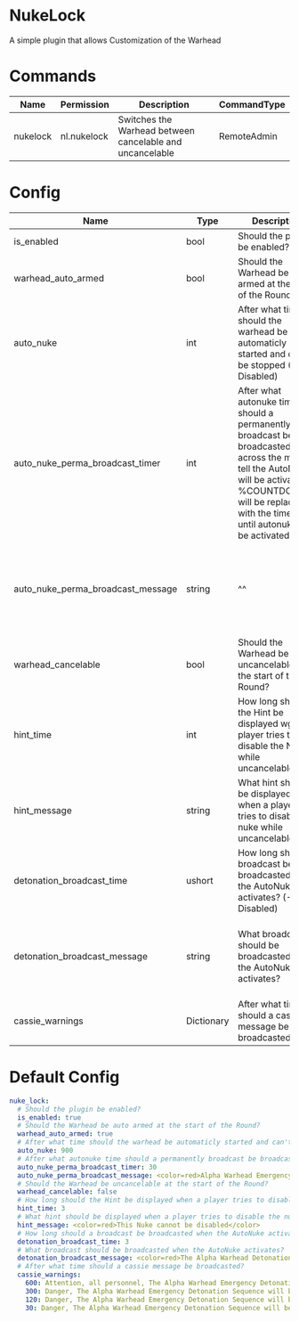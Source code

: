 # NukeLock
A simple plugin that allows Customization of the Warhead

# Commands
Name | Permission | Description | CommandType
---- | ---------- | ----------- | -----------
nukelock | nl.nukelock | Switches the Warhead between cancelable and uncancelable | RemoteAdmin

# Config
Name | Type | Description | Default
---- | ---- | ----------- | -------
is_enabled | bool | Should the plugin be enabled? | true
warhead_auto_armed | bool | Should the Warhead be auto armed at the start of the Round? | true
auto_nuke | int | After what time should the warhead be automaticly started and can't be stopped (-1 = Disabled) | 900
auto_nuke_perma_broadcast_timer | int | After what autonuke time should a permanently broadcast be broadcasted across the map to tell the AutoNuke will be activated? %COUNTDOWN% will be replaced with the time left until autonuke will be activated | 30
auto_nuke_perma_broadcast_message | string | ^^ | <color=red>Alpha Warhead Emergency Detonation Sequence will engage in %COUNTDOWN% seconds</color>
warhead_cancelable | bool | Should the Warhead be uncancelable at the start of the Round? | false
hint_time | int | How long should the Hint be displayed wgeb a player tries to disable the Nuke while uncancelable? | 3
hint_message | string | What hint should be displayed when a player tries to disable the nuke while uncancelable? | <color=red>This Nuke cannot be disabled</color>
detonation_broadcast_time | ushort | How long should a broadcast be broadcasted when the AutoNuke activates? (-1 = Disabled) | 3
detonation_broadcast_message | string | What broadcast should be broadcasted when the AutoNuke activates? | <color=red>The Alpha Warhead Detonation Sequence engaged, <b>This Warhead cannot be stopped</b></color>
cassie_warnings | Dictionary | After what time should a cassie message be broadcasted? | 600, 300, 120, 60, 30

# Default Config
```yml
nuke_lock:
  # Should the plugin be enabled?
  is_enabled: true
  # Should the Warhead be auto armed at the start of the Round?
  warhead_auto_armed: true
  # After what time should the warhead be automaticly started and can't be stopped (-1 = Disabled)
  auto_nuke: 900
  # After what autonuke time should a permanently broadcast be broadcasted across the map to tell the AutoNuke will be activated? %COUNTDOWN% will be replaced with the time left until autonuke will be activated
  auto_nuke_perma_broadcast_timer: 30
  auto_nuke_perma_broadcast_message: <color=red>Alpha Warhead Emergency Detonation Sequence will engage in %COUNTDOWN% seconds</color>
  # Should the Warhead be uncancelable at the start of the Round?
  warhead_cancelable: false
  # How long should the Hint be displayed when a player tries to disable the Nuke while it can't be stopped? (-1 = Disabled)
  hint_time: 3
  # What hint should be displayed when a player tries to disable the nuke while it can't be stopped?
  hint_message: <color=red>This Nuke cannot be disabled</color>
  # How long should a broadcast be broadcasted when the AutoNuke activates? (-1 = Disabled)
  detonation_broadcast_time: 3
  # What broadcast should be broadcasted when the AutoNuke activates?
  detonation_broadcast_message: <color=red>The Alpha Warhead Detonation Sequence engaged, <b>This Warhead cannot be stopped</b></color>
  # After what time should a cassie message be broadcasted?
  cassie_warnings:
    600: Attention, all personnel, The Alpha Warhead Emergency Detonation Sequence will be started in TMinus 10 Minutes
    300: Danger, The Alpha Warhead Emergency Detonation Sequence will be started in TMinus 5 Minutes
    120: Danger, The Alpha Warhead Emergency Detonation Sequence will be started in TMinus 2 Minutes
    30: Danger, The Alpha Warhead Emergency Detonation Sequence will be started in TMinus 30 Seconds
```
